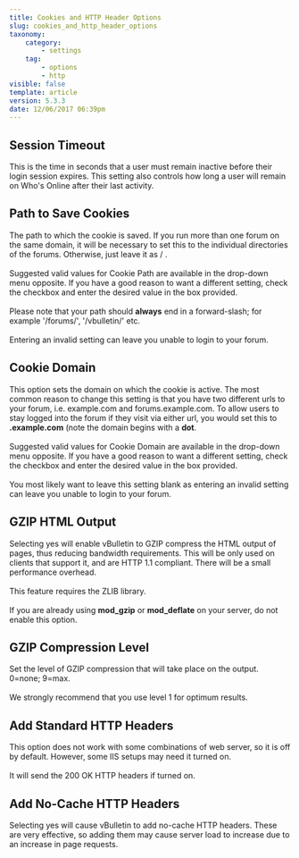 ```yaml
---
title: Cookies and HTTP Header Options
slug: cookies_and_http_header_options
taxonomy:
    category:
        - settings
    tag:
        - options
        - http
visible: false
template: article
version: 5.3.3
date: 12/06/2017 06:39pm
---
```


## Session Timeout
This is the time in seconds that a user must remain inactive before their login session expires. This setting also controls how long a user will remain on Who's Online after their last activity.

## Path to Save Cookies
The path to which the cookie is saved. If you run more than one forum on the same domain, it will be necessary to set this to the individual directories of the forums. Otherwise, just leave it as / .<br />
<br />
Suggested valid values for Cookie Path are available in the drop-down menu opposite. If you have a good reason to want a different setting, check the checkbox and enter the desired value in the box provided.<br />
<br />
Please note that your path should <b>always</b> end in a forward-slash; for example '/forums/', '/vbulletin/' etc.<br /><br />
<span class="modlasttendays">Entering an invalid setting can leave you unable to login to your forum.</span>

## Cookie Domain
This option sets the domain on which the cookie is active. The most common reason to change this setting is that you have two different urls to your forum, i.e. example.com and forums.example.com.  To allow users to stay logged into the forum if they visit via either url, you would set this to <b>.example.com</b> (note the domain begins with a <b>dot</b>.<br />
<br />
Suggested valid values for Cookie Domain are available in the drop-down menu opposite. If you have a good reason to want a different setting, check the checkbox and enter the desired value in the box provided.<br />
<br />
<span class="modlasttendays">You most likely want to leave this setting blank as entering an invalid setting can leave you unable to login to your forum.</span>

## GZIP HTML Output
Selecting yes will enable vBulletin to GZIP compress the HTML output of pages, thus reducing bandwidth requirements. This will be only used on clients that support it, and are HTTP 1.1 compliant. There will be a small performance overhead.<br />
<br />
This feature requires the ZLIB library.<br />
<br />
If you are already using <b>mod_gzip</b> or <b>mod_deflate</b> on your server, do not enable this option.

## GZIP Compression Level
Set the level of GZIP compression that will take place on the output. 0=none; 9=max.<br />
<br />
We strongly recommend that you use level 1 for optimum results.

## Add Standard HTTP Headers
This option does not work with some combinations of web server, so it is off by default. However, some IIS setups may need it turned on.<br />
<br />
It will send the 200 OK HTTP headers if turned on.

## Add No-Cache HTTP Headers
Selecting yes will cause vBulletin to add no-cache HTTP headers. These are very effective, so adding them may cause server load to increase due to an increase in page requests.



